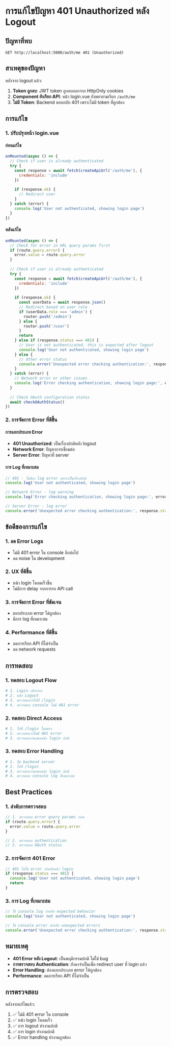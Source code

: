 # การแก้ไขปัญหา 401 Unauthorized หลัง Logout

## ปัญหาที่พบ
```
GET http://localhost:5000/auth/me 401 (Unauthorized)
```

## สาเหตุของปัญหา

หลังจาก logout แล้ว:
1. **Token ถูกลบ**: JWT token ถูกลบออกจาก HttpOnly cookies
2. **Component ยังเรียก API**: หน้า login.vue ยังพยายามเรียก `/auth/me`
3. **ไม่มี Token**: Backend ตอบกลับ 401 เพราะไม่มี token ที่ถูกต้อง

## การแก้ไข

### 1. **ปรับปรุงหน้า login.vue**

#### ก่อนแก้ไข
```javascript
onMounted(async () => {
  // Check if user is already authenticated
  try {
    const response = await fetch(createApiUrl('/auth/me'), {
      credentials: 'include'
    })
    
    if (response.ok) {
      // Redirect user
    }
  } catch (error) {
    console.log('User not authenticated, showing login page')
  }
})
```

#### หลังแก้ไข
```javascript
onMounted(async () => {
  // Check for error in URL query params first
  if (route.query.error) {
    error.value = route.query.error
  }
  
  // Check if user is already authenticated
  try {
    const response = await fetch(createApiUrl('/auth/me'), {
      credentials: 'include'
    })
    
    if (response.ok) {
      const userData = await response.json()
      // Redirect based on user role
      if (userData.role === 'admin') {
        router.push('/admin')
      } else {
        router.push('/user')
      }
      return
    } else if (response.status === 401) {
      // User is not authenticated, this is expected after logout
      console.log('User not authenticated, showing login page')
    } else {
      // Other error status
      console.error('Unexpected error checking authentication:', response.status)
    }
  } catch (error) {
    // Network error or other issues
    console.log('Error checking authentication, showing login page:', error.message)
  }
  
  // Check OAuth configuration status
  await checkOAuthStatus()
})
```

### 2. **การจัดการ Error ที่ดีขึ้น**

#### การแยกประเภท Error
- **401 Unauthorized**: เป็นเรื่องปกติหลัง logout
- **Network Error**: ปัญหาการเชื่อมต่อ
- **Server Error**: ปัญหาที่ server

#### การ Log ที่เหมาะสม
```javascript
// 401 - ไม่ต้อง log error เพราะเป็นเรื่องปกติ
console.log('User not authenticated, showing login page')

// Network Error - log warning
console.log('Error checking authentication, showing login page:', error.message)

// Server Error - log error
console.error('Unexpected error checking authentication:', response.status)
```

## ข้อดีของการแก้ไข

### 1. **ลด Error Logs**
- ไม่มี 401 error ใน console อีกต่อไป
- ลด noise ใน development

### 2. **UX ที่ดีขึ้น**
- หน้า login โหลดเร็วขึ้น
- ไม่มีการ delay จากการรอ API call

### 3. **การจัดการ Error ที่ชัดเจน**
- แยกประเภท error ได้ถูกต้อง
- มีการ log ที่เหมาะสม

### 4. **Performance ที่ดีขึ้น**
- ลดการเรียก API ที่ไม่จำเป็น
- ลด network requests

## การทดสอบ

### 1. **ทดสอบ Logout Flow**
```bash
# 1. Login เข้าระบบ
# 2. คลิก Logout
# 3. ตรวจสอบว่าไปที่ /login
# 4. ตรวจสอบ console ไม่มี 401 error
```

### 2. **ทดสอบ Direct Access**
```bash
# 1. ไปที่ /login โดยตรง
# 2. ตรวจสอบว่าไม่มี 401 error
# 3. ตรวจสอบว่าแสดงหน้า login ปกติ
```

### 3. **ทดสอบ Error Handling**
```bash
# 1. ปิด backend server
# 2. ไปที่ /login
# 3. ตรวจสอบว่าแสดงหน้า login ปกติ
# 4. ตรวจสอบ console log ที่เหมาะสม
```

## Best Practices

### 1. **ลำดับการตรวจสอบ**
```javascript
// 1. ตรวจสอบ error query params ก่อน
if (route.query.error) {
  error.value = route.query.error
}

// 2. ตรวจสอบ authentication
// 3. ตรวจสอบ OAuth status
```

### 2. **การจัดการ 401 Error**
```javascript
// 401 ไม่ใช่ error สำหรับหน้า login
if (response.status === 401) {
  console.log('User not authenticated, showing login page')
  return
}
```

### 3. **การ Log ที่เหมาะสม**
```javascript
// ใช้ console.log สำหรับ expected behavior
console.log('User not authenticated, showing login page')

// ใช้ console.error สำหรับ unexpected errors
console.error('Unexpected error checking authentication:', response.status)
```

## หมายเหตุ

- **401 Error หลัง Logout**: เป็นพฤติกรรมปกติ ไม่ใช่ bug
- **การตรวจสอบ Authentication**: ยังคงจำเป็นเพื่อ redirect user ที่ login แล้ว
- **Error Handling**: ต้องแยกประเภท error ให้ถูกต้อง
- **Performance**: ลดการเรียก API ที่ไม่จำเป็น

## การตรวจสอบ

หลังจากแก้ไขแล้ว:
1. ✅ ไม่มี 401 error ใน console
2. ✅ หน้า login โหลดเร็ว
3. ✅ การ logout ทำงานปกติ
4. ✅ การ login ทำงานปกติ
5. ✅ Error handling ทำงานถูกต้อง 